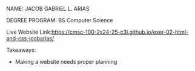 NAME: JACOB GABRIEL L. ARIAS

DEGREE PROGRAM: BS Computer Science

Live Website Link:https://cmsc-100-2s24-25-c3l.github.io/exer-02-html-and-css-jcobarias/

Takeaways:
- Making a website needs proper planning

